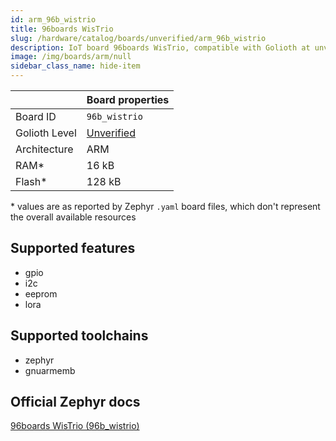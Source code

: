 ```yaml
---
id: arm_96b_wistrio
title: 96boards WisTrio
slug: /hardware/catalog/boards/unverified/arm_96b_wistrio
description: IoT board 96boards WisTrio, compatible with Golioth at unverified level.
image: /img/boards/arm/null
sidebar_class_name: hide-item
---
```


[//]: # (This is an auto-generated file, do not edit! Changes to it will be lost upon re-generation)



|                | Board properties     |
| -------------  | -------------------- |
| Board ID       | `96b_wistrio` |
| Golioth Level  | [Unverified](/hardware#unverified-boards) |
| Architecture   | ARM |
| RAM*           | 16 kB |
| Flash*         | 128 kB |

\* values are as reported by Zephyr `.yaml` board files, which don't represent the overall available resources



## Supported features

* gpio
* i2c
* eeprom
* lora

## Supported toolchains

* zephyr
* gnuarmemb

## Official Zephyr docs

[96boards WisTrio (96b_wistrio)](https://docs.zephyrproject.org/latest/boards/arm/96b_wistrio/doc/index.html)
